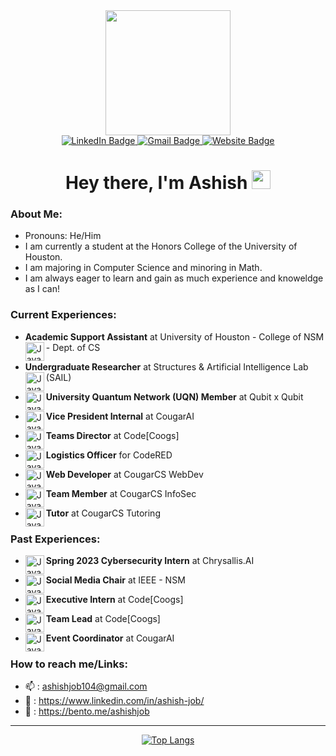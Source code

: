 <div id="header" align="center">
  <img src="https://media.giphy.com/media/jdPMeyv9rn0hZHh8n9/giphy.gif" width="200"/>
</div>
<div id="badges" align="center">
   <a href="https://www.linkedin.com/in/ashish-job/" target="_blank">
    <img src="https://img.shields.io/badge/LinkedIn-blue?style=for-the-badge&logo=linkedin&logoColor=white" alt="LinkedIn Badge"/>
  </a>
  <a href="https://ashishjob104@gmail.com">
    <img src="https://img.shields.io/badge/Gmail-red?logo=gmail&logoColor=white&style=for-the-badge" alt="Gmail Badge"/>
  </a>
 <a href="https://www.ashishjob.com/" target="_blank">
  <img src="https://img.shields.io/badge/%20Website-lightgreen?style=for-the-badge&logo=googlechrome&logoColor=gray" alt="Website Badge"/>
</a>

</div>
<div id="profileviews" align="center">
  <img src="https://komarev.com/ghpvc/?username=Ashishjob&style=flat-square&color=blue" alt=""/>
</div>
<h1 align="center">
  Hey there, I'm Ashish
  <img src="https://media.giphy.com/media/hvRJCLFzcasrR4ia7z/giphy.gif" width="30px"/>
</h1>

### About Me:
- Pronouns: He/Him
- I am currently a student at the Honors College of the University of Houston.  
- I am majoring in Computer Science and minoring in Math.  
- I am always eager to learn and gain as much experience and knoweldge as I can!  

### Current Experiences:

- **Academic Support Assistant** at University of Houston - College of NSM - Dept. of CS <img align="left" alt="Java" width="30px" src="https://media.licdn.com/dms/image/C560BAQFZe2KMEZXI9w/company-logo_100_100/0/1679423830732?e=1703116800&v=beta&t=uyWjH-M1tgqoJzi12E-i7mxVljxq4otFyU8Mi875Zuo" />

- **Undergraduate Researcher** at Structures & Artificial Intelligence Lab (SAIL) <img align="left" alt="Java" width="30px" src="https://cdn.discordapp.com/attachments/800523149241352233/1115683843077308548/image.png" />

- **University Quantum Network (UQN) Member** at Qubit x Qubit <img align="left" alt="Java" width="30px" src="https://cdn.discordapp.com/attachments/1117938933209256058/1122211466225909800/qubit_logo_singleQ_white202.png" />

- **Vice President Internal** at CougarAI <img align="left" alt="Java" width="30px" src="https://cdn.discordapp.com/attachments/800523149241352233/1105176947304177784/image.png" />

- **Teams Director** at Code[Coogs] <img align="left" alt="Java" width="30px" src="https://cdn.discordapp.com/attachments/800523149241352233/1064580703154614343/cd9b0eaf-fa7d-4298-8257-322210687f53.png" />

- **Logistics Officer** for CodeRED <img align="left" alt="Java" width="30px" 
src="https://cdn.discordapp.com/attachments/800523149241352233/1103888974327595018/0dtx5k7S6fBvJPpecayIH3OJnbPt1FuD9O61iPMMtfdAAAAABJRU5ErkJggg.png" />

- **Web Developer** at CougarCS WebDev <img align="left" alt="Java" width="30px" src="https://cdn.discordapp.com/attachments/800523149241352233/1082659438713917532/image__7_-removebg-preview.png" />

- **Team Member** at CougarCS InfoSec <img align="left" alt="Java" width="30px" src="https://cdn.discordapp.com/attachments/991559564669489203/991561925689360486/unknown.png" />

- **Tutor** at CougarCS Tutoring <img align="left" alt="Java" width="30px" src="https://cdn.discordapp.com/attachments/847703823455354901/985312741789163590/cougarheadRedoTutoringT.png" />

### Past Experiences:
- **Spring 2023 Cybersecurity Intern** at Chrysallis.AI <img align="left" alt="Java" width="30px" src="https://cdn.discordapp.com/attachments/800523149241352233/1105173611687465161/image.png" />

- **Social Media Chair** at IEEE - NSM <img align="left" alt="Java" width="30px" src="https://cdn.discordapp.com/attachments/1085770122041499728/1090019358916489246/8IAn2cUmYozKXHPo-301382663_444839051016783_1751623589631765924_n.png" />

- **Executive Intern** at Code[Coogs] <img align="left" alt="Java" width="30px" src="https://cdn.discordapp.com/attachments/800523149241352233/1064580703154614343/cd9b0eaf-fa7d-4298-8257-322210687f53.png" />

- **Team Lead** at Code[Coogs] <img align="left" alt="Java" width="30px" src="https://cdn.discordapp.com/attachments/800523149241352233/1064580703154614343/cd9b0eaf-fa7d-4298-8257-322210687f53.png" />

- **Event Coordinator** at CougarAI <img align="left" alt="Java" width="30px" src="https://cdn.discordapp.com/attachments/800523149241352233/1105176947304177784/image.png" />

### How to reach me/Links:
- :mailbox: : ashishjob104@gmail.com
- :link: : https://www.linkedin.com/in/ashish-job/
- 🍱   :  https://bento.me/ashishjob

-------------------------------------------------------

<!-- [![GitHub Streak](http://github-readme-streak-stats.herokuapp.com?user=Ashishjob&theme=dark&background=000000)](https://git.io/streak-stats) -->



<div align = "center" >
<!--   <img src="![Ashish's GitHub stats](https://github-readme-stats.vercel.app/api?username=Ashishjob&theme=dark&show_icons=true)"/> -->
<div>

[![Top Langs](https://github-readme-stats.vercel.app/api/top-langs/?username=Ashishjob&layout=compact&theme=vision-friendly-dark)](https://github.com/Ashishjob/github-readme-stats)

